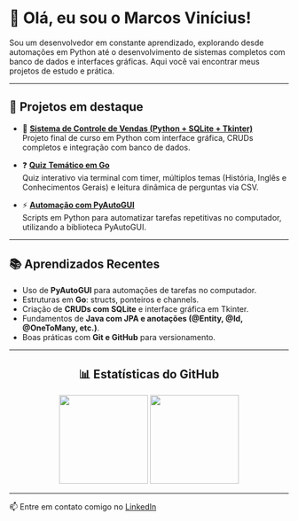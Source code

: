 # 👋 Olá, eu sou o Marcos Vinícius!

Sou um desenvolvedor em constante aprendizado, explorando desde automações em Python até o desenvolvimento de sistemas completos com banco de dados e interfaces gráficas. Aqui você vai encontrar meus projetos de estudo e prática.

---

## 📌 Projetos em destaque

- 🛒 **[Sistema de Controle de Vendas (Python + SQLite + Tkinter)](https://github.com/marcosviniciusribeiiro/sistema-controle-vendas)**  
  Projeto final de curso em Python com interface gráfica, CRUDs completos e integração com banco de dados.

- ❓ **[Quiz Temático em Go](https://github.com/marcosviniciusribeiiro/quiz-go)**  
  Quiz interativo via terminal com timer, múltiplos temas (História, Inglês e Conhecimentos Gerais) e leitura dinâmica de perguntas via CSV.

- ⚡ **[Automação com PyAutoGUI](https://github.com/marcosviniciusribeiiro/python-automacao)**  
  Scripts em Python para automatizar tarefas repetitivas no computador, utilizando a biblioteca PyAutoGUI.  

---

## 📚 Aprendizados Recentes
- Uso de **PyAutoGUI** para automações de tarefas no computador.  
- Estruturas em **Go**: structs, ponteiros e channels.  
- Criação de **CRUDs com SQLite** e interface gráfica em Tkinter.  
- Fundamentos de **Java com JPA e anotações (@Entity, @Id, @OneToMany, etc.)**.  
- Boas práticas com **Git e GitHub** para versionamento.  

---

<h2 align="center">📊 Estatísticas do GitHub</h2>

<div align="center">
  <img height="160em" src="https://github-readme-stats.vercel.app/api?username=marcosviniciusribeiiro&show_icons=true&theme=dracula"/>
  <img height="160em" src="https://github-readme-stats.vercel.app/api/top-langs/?username=marcosviniciusribeiiro&layout=compact&theme=dracula"/>
</div>

---

📫 Entre em contato comigo no [LinkedIn](https://www.linkedin.com/in/marcosviniciusribeiiro)

